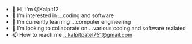 - 👋 Hi, I’m @Kalpit12
- 👀 I’m interested in ...coding and software
- 🌱 I’m currently learning ...computer engineering
- 💞️ I’m looking to collaborate on ...various coding and software realated
- 📫 How to reach me ...kalpitpatel751@gmail.com

<!---
Kalpit12/Kalpit12 is a ✨ special ✨ repository because its `README.md` (this file) appears on your GitHub profile.
You can click the Preview link to take a look at your changes.
--->

